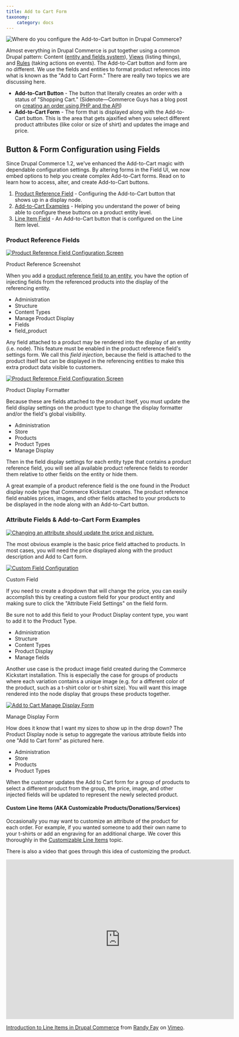 ```yaml
---
title: Add to Cart Form
taxonomy:
    category: docs
---
```


<div class="docs-enhanced">
<div class="screenshot">
    <img src="/user/pages/02.commerce1/01.user-guide/04.Shopping-Cart/01.Add-to-Cart-Form/Add-to-Cart-Drupal-Commerce-1.png" alt="Where do
    you configure the Add-to-Cart button in Drupal Commerce?" />
</div>
<p>Almost everything in Drupal Commerce is put together using a common Drupal
pattern: Content (<a href="http://drupal.org/node/1261744">entity and fields
system</a>), <a
href="http://dev.nodeone.se/en/taming-the-beast-learn-views-with-nodeone">Views</a>
(listing things), and <a href="http://dev.nodeone.se/node/984">Rules</a> (taking
actions on events). The Add-to-Cart button and form are no different. We use the
fields and entities to format product references into what is known as the "Add
to Cart Form." There are really two topics we are discussing here.</p>
<ul>
    <li><strong>Add-to-Cart Button</strong> - The button that literally creates
    an order with a status of "Shopping Cart." (Sidenote&mdash;Commerce
    Guys has a blog post on <a
    href="http://commerceguys.com/blog/creating-orders-drupal-commerce-api">creating
    an order using PHP and the API</a>)</li>
    <li><strong>Add-to-Cart Form</strong> - The form that is displayed along
    with the Add-to-Cart button. This is the area that gets ajaxified when you
    select different product attributes (like color or size of shirt) and
    updates the image and price.</li>
</ul>
<h2>Button & Form Configuration using Fields</h2>
<p>Since Drupal Commerce 1.2, we've enhanced the Add-to-Cart magic with
dependable configuration settings. By altering forms in the Field UI, we now
embed options to help you create complex Add-to-Cart forms. Read on to learn how
to access, alter, and create Add-to-Cart buttons.</p>
<ol class="inpagenav">
    <li><a href="#product-reference-field">Product Reference Field</a> -
    Configuring the Add-to-Cart button that shows up in a display node.</li>
    <li><a href="#add-to-cart-examples">Add-to-Cart Examples</a> - Helping you
    understand the power of being able to configure these buttons on a product
    entity level.</li>
    <li><a href="#line-item-field">Line Item Field</a> - An Add-to-Cart
    button that is configured on the Line Item level.</li>
</ol>
<h3 id="product-reference-field">Product Reference Fields</h3>
<div class="screenshot screenshot-caption">
    <div class="img">
        <a href="/user/pages/02.commerce1/01.user-guide/04.Shopping-Cart/01.Add-to-Cart-Form/Add-to-Cart-Drupal-Commerce-Product-Reference-Field.png">
        <img src="/user/pages/02.commerce1/01.user-guide/04.Shopping-Cart/01.Add-to-Cart-Form/Add-to-Cart-Drupal-Commerce-Product-Reference-Field.png"
             alt="Product Reference Field Configuration Screen" /></a>
    </div>
    <div class="caption">
        <p class="caption-title">Product Reference Screenshot</p>
        <p>When you add a <a href="../products/Prod-Disp-Node.html">product
        reference field to an entity</a>, you have the option of injecting
        fields from the referenced products into the display of the referencing
        entity.</p>
    </div>
    <ul class="screenshot_breadcrumbs">
        <li class="first">Administration</li>
        <li>Structure</li>
        <li>Content Types</li>
        <li>Manage Product Display</li>
        <li>Fields</li>
        <li class="last">field_product</li>
    </ul>
</div>
<p>Any field attached to a product may be rendered into the display of an entity
(i.e. node). This feature must be enabled in the product reference field's
settings form. We call this <em>field injection</em>, because the field is
attached to the product itself but can be displayed in the referencing entities
to make this extra product data visible to customers.</p>

<div class="screenshot screenshot-caption">
    <div class="img">
        <a href="/user/pages/02.commerce1/01.user-guide/04.Shopping-Cart/01.Add-to-Cart-Form/Add-to-Cart-Drupal-Commerce-Product-Display-Formatter.png">
        <img src="/user/pages/02.commerce1/01.user-guide/04.Shopping-Cart/01.Add-to-Cart-Form/Add-to-Cart-Drupal-Commerce-Product-Display-Formatter.png"
             alt="Product Reference Field Configuration Screen" /></a>
    </div>
    <div class="caption">
        <p class="caption-title">Product Display Formatter</p>
        <p>Because these are fields attached to the product itself, you must
        update the field display settings on the product type to change the
        display formatter and/or the field's global visibility. </p>
    </div>
    <ul class="screenshot_breadcrumbs">
        <li class="first">Administration</li>
        <li>Store</li>
        <li>Products</li>
        <li>Product Types</li>
        <li class="last">Manage Display</li>
    </ul>
</div>
<p>Then in the field display settings for
each entity type that contains a product reference field, you will see all
available product reference fields to reorder them relative to other fields on
the entity or hide them.</p>
<p>A great example of a product reference field is the one found in the Product
display node type that Commerce Kickstart creates. The product reference field
enables prices, images, and other fields attached to your products to be
displayed in the node along with an Add-to-Cart button.</p>
<h3 id="add-to-cart-examples">Attribute Fields & Add-to-Cart Form Examples</h3>
<div class="screenshot">
    <a href="/user/pages/02.commerce1/01.user-guide/04.Shopping-Cart/01.Add-to-Cart-Form/Add-to-Cart-form-goal.png"><img
    src="/user/pages/02.commerce1/01.user-guide/04.Shopping-Cart/01.Add-to-Cart-Form/Add-to-Cart-form-goal.png" alt="Changing an attribute
    should update the price and picture." /></a>
</div>
<p>The most obvious example is the basic price field attached to products. In
most cases, you will need the price displayed along with the product description
and Add to Cart form.</p>
<div class="screenshot screenshot-caption">
    <div class="img">
        <a href="/user/pages/02.commerce1/01.user-guide/04.Shopping-Cart/01.Add-to-Cart-Form/Add-to-Cart-Custom-Field.png">
            <img src="/user/pages/02.commerce1/01.user-guide/04.Shopping-Cart/01.Add-to-Cart-Form/Add-to-Cart-Custom-Field.png"
                 alt="Custom Field Configuration" />
        </a>
    </div>
    <div class="caption">
        <p class="caption-title">Custom Field</p>
        <p>If you need to create a dropdown that will change the price, you can
        easily accomplish this by creating a custom field for your product
        entity and making sure to click the "Attribute Field Settings" on the
        field form.</p>
        <p>Be sure not to add this field to your Product Display content type,
        you want to add it to the Product Type.</p>
    </div>
    <ul class="screenshot_breadcrumbs">
        <li class="first">Administration</li>
        <li>Structure</li>
        <li>Content Types</li>
        <li>Product Display</li>
        <li class="last">Manage fields</li>
    </ul>
</div>
<p>Another use case is the product image field created during the Commerce
Kickstart installation. This is especially the case for groups of products where
each variation contains a unique image (e.g. for a different color of the
product, such as a t-shirt color or t-shirt size). You will want this image
rendered into the node display that groups these products together.</p>
<div class="screenshot screenshot-caption">
    <div class="img">
        <a href="/user/pages/02.commerce1/01.user-guide/04.Shopping-Cart/01.Add-to-Cart-Form/Add-to-Cart-Form-Manage-Display.png">
            <img src="/user/pages/02.commerce1/01.user-guide/04.Shopping-Cart/01.Add-to-Cart-Form/Add-to-Cart-Form-Manage-Display.png"
                 alt="Add to Cart Manage Display Form" />
        </a>
    </div>
    <div class="caption">
        <p class="caption-title">Manage Display Form</p>
        <p>How does it know that I want my sizes to show up in the drop down?
        The Product Display node is setup to aggregate the various attribute
        fields into one "Add to Cart form" as pictured here.</p>
    </div>
    <ul class="screenshot_breadcrumbs">
        <li class="first">Administration</li>
        <li>Store</li>
        <li>Products</li>
        <li class="last">Product Types</li>
    </ul>
</div>
<p>When the customer updates the Add to Cart form for a group of products to
select a different product from the group, the price, image, and other injected
fields will be updated to represent the newly selected product.</p>
<h4 id="line-item-field">Custom Line Items (AKA Customizable
Products/Donations/Services)</h4>
<p>Occasionally you may want to customize an attribute of the product for each
order. For example, if you wanted someone to add their own name to your t-shirts
or add an engraving for an additional charge. We cover this thoroughly in the <a
href="../lineitems/LineItem-Customize.html">Customizable Line Items</a>
topic.</p>
<p>There is also a video that goes through this idea of customizing the
product.</p>
<iframe src="https://player.vimeo.com/video/31459435?byline=0&amp;portrait=0" width="620" height="434" frameborder="0" webkitAllowFullScreen mozallowfullscreen allowFullScreen></iframe> <p><a href="http://vimeo.com/31459435">Introduction to Line Items in Drupal Commerce</a> from <a href="https://vimeo.com/user5912539">Randy Fay</a> on <a href="http://vimeo.com">Vimeo</a>.</p>
</div>